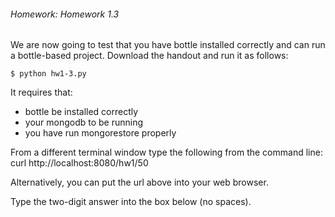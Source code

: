 ###### Homework: Homework 1.3

We are now going to test that you have bottle installed correctly and can run a bottle-based project. Download the handout and run it as follows:

``
$ python hw1-3.py
``

It requires that:

* bottle be installed correctly
* your mongodb to be running
* you have run mongorestore properly

From a different terminal window type the following from the command line: curl http://localhost:8080/hw1/50

Alternatively, you can put the url above into your web browser.

Type the two-digit answer into the box below (no spaces).
